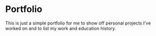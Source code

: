 # Portfolio
This is just a simple portfolio for me to show off personal projects I've worked on and to list my work and education history.